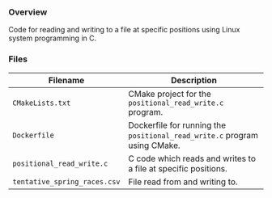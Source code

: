 ### Overview

Code for reading and writing to a file at specific positions using Linux system programming in C.

### Files

| Filename                     | Description                                                               |
|------------------------------|---------------------------------------------------------------------------|
| `CMakeLists.txt`             | CMake project for the `positional_read_write.c` program.                  |
| `Dockerfile`                 | Dockerfile for running the `positional_read_write.c` program using CMake. |
| `positional_read_write.c`    | C code which reads and writes to a file at specific positions.            |
| `tentative_spring_races.csv` | File read from and writing to.                                            |